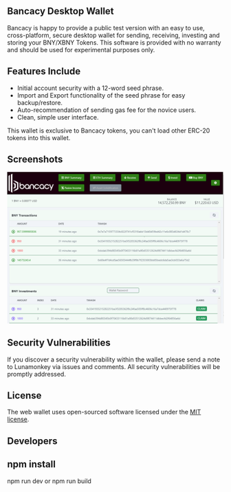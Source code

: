 

## Bancacy Desktop Wallet

Bancacy is happy to provide a public test version with an easy to use, cross-platform, secure desktop wallet for sending, receiving, investing and storing your BNY/XBNY Tokens. This software is provided with no warranty and should be used for experimental purposes only. 

## Features Include

- Initial account security with a 12-word seed phrase.
- Import and Export functionality of the seed phrase for easy backup/restore.
- Auto-recommendation of sending gas fee for the novice users.
- Clean, simple user interface.

This wallet is exclusive to Bancacy tokens, you can't load other ERC-20 tokens into this wallet.

## Screenshots

![Screenshot](./docs/img/summary.png)

## Security Vulnerabilities

If you discover a security vulnerability within the wallet, please send a note to Lunamonkey via issues and comments. All security vulnerabilities will be promptly addressed.

## License

The web wallet uses open-sourced software licensed under the [MIT license](https://opensource.org/licenses/MIT).

## Developers

npm install
------
npm run dev
or
npm run build

